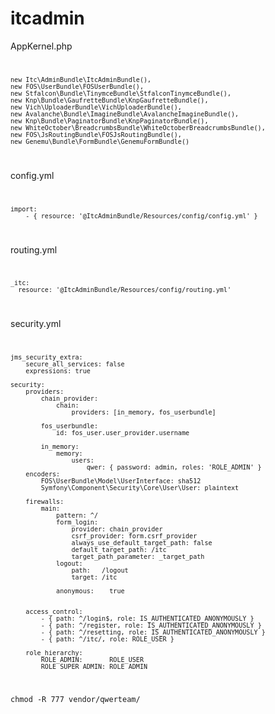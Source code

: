 itcadmin
========

AppKernel.php
<code>
    
    new Itc\AdminBundle\ItcAdminBundle(),
    new FOS\UserBundle\FOSUserBundle(),
    new Stfalcon\Bundle\TinymceBundle\StfalconTinymceBundle(),
    new Knp\Bundle\GaufretteBundle\KnpGaufretteBundle(),
    new Vich\UploaderBundle\VichUploaderBundle(),
    new Avalanche\Bundle\ImagineBundle\AvalancheImagineBundle(),
    new Knp\Bundle\PaginatorBundle\KnpPaginatorBundle(),
    new WhiteOctober\BreadcrumbsBundle\WhiteOctoberBreadcrumbsBundle(),
    new FOS\JsRoutingBundle\FOSJsRoutingBundle(),
    new Genemu\Bundle\FormBundle\GenemuFormBundle()
</code>

config.yml
<code>

    import:
        - { resource: '@ItcAdminBundle/Resources/config/config.yml' }
</code>

routing.yml
<code>

    _itc:
      resource: '@ItcAdminBundle/Resources/config/routing.yml'
</code>

security.yml
<code>

    jms_security_extra:
        secure_all_services: false
        expressions: true
        
    security:
        providers:
            chain_provider:
                chain:
                    providers: [in_memory, fos_userbundle]
                    
            fos_userbundle:
                id: fos_user.user_provider.username
                
            in_memory:
                memory:
                    users:
                        qwer: { password: admin, roles: 'ROLE_ADMIN' }
        encoders:
            FOS\UserBundle\Model\UserInterface: sha512
            Symfony\Component\Security\Core\User\User: plaintext
    
        firewalls:
            main:
                pattern: ^/
                form_login:
                    provider: chain_provider
                    csrf_provider: form.csrf_provider
                    always_use_default_target_path: false
                    default_target_path: /itc
                    target_path_parameter: _target_path
                logout:
                    path:   /logout
                    target: /itc
                
                anonymous:    true
            
                
        access_control:
            - { path: ^/login$, role: IS_AUTHENTICATED_ANONYMOUSLY }
            - { path: ^/register, role: IS_AUTHENTICATED_ANONYMOUSLY }
            - { path: ^/resetting, role: IS_AUTHENTICATED_ANONYMOUSLY }
            - { path: ^/itc/, role: ROLE_USER }
    
        role_hierarchy:
            ROLE_ADMIN:       ROLE_USER
            ROLE_SUPER_ADMIN: ROLE_ADMIN
</code>
<code>
chmod -R 777 vendor/qwerteam/
</code>
